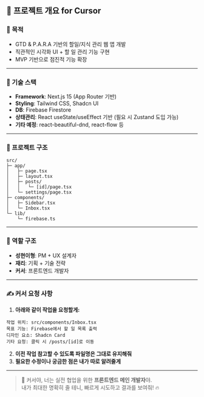 ## 📌 프로젝트 개요 for Cursor

### 🧠 목적
- GTD & P.A.R.A 기반의 할일/지식 관리 웹 앱 개발
- 직관적인 시각화 UI + 할 일 관리 기능 구현
- MVP 기반으로 점진적 기능 확장

---

### 🔧 기술 스택
- **Framework**: Next.js 15 (App Router 기반)
- **Styling**: Tailwind CSS, Shadcn UI
- **DB**: Firebase Firestore
- **상태관리**: React useState/useEffect 기반 (필요 시 Zustand 도입 가능)
- **기타 예정**: react-beautiful-dnd, react-flow 등

---

### 🧩 프로젝트 구조

```
src/
├─ app/
│   ├─ page.tsx
│   ├─ layout.tsx
│   ├─ posts/
│   │   └─ [id]/page.tsx
│   └─ settings/page.tsx
├─ components/
│   ├─ Sidebar.tsx
│   └─ Inbox.tsx
└─ lib/
    └─ firebase.ts
```

---

### 💼 역할 구조
- **성현이형**: PM + UX 설계자
- **재리**: 기획 + 기술 전략
- **커서**: 프론트엔드 개발자

---

### ✍️ 커서 요청 사항

1. **아래와 같이 작업을 요청할게:**

```
작업 위치: src/components/Inbox.tsx  
목표 기능: Firebase에서 할 일 목록 출력  
디자인 요소: Shadcn Card  
기타 요청: 클릭 시 /posts/[id]로 이동
```

2. **이전 작업 참고할 수 있도록 파일명은 그대로 유지해줘**
3. **필요한 수정이나 궁금한 점은 내가 따로 알려줄게**

---

> 💬 커서야, 너는 실전 협업을 위한 **프론트엔드 메인 개발자**야.  
> 내가 최대한 명확히 줄 테니, 빠르게 시도하고 결과를 보여줘! 🔥  
